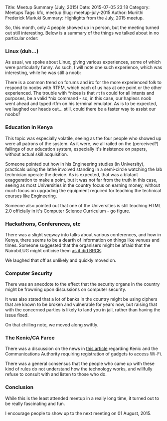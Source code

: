 Title: Meetup Summary (July, 2015)
Date: 2015-07-05 23:18
Category: Meetups
Tags: kfc, meetup
Slug: meetup-july-2015
Author: Muriithi Frederick Muriuki
Summary: Highlights from the July, 2015 meetup.

So, this month, only 4 people showed up in person, but the meeting turned out still interesting. Below is a summary of the things we talked about in no particular order:

### Linux (duh...)

As usual, we spoke about Linux, giving various experiences, some of which were particularly funny. As such, I will note one such experience, which was interesting, while he was still a noob:

There is a common trend on forums and irc for the more experienced folk to respond to noobs with RTFM, which each of us has at one point or the other experienced. The trouble with *nixes is that `rtfm` could for all intents and purposes, be a valid *nix command - so, in this case, our hapless noob went ahead and typed rtfm on his terminal emulator.
As is to be expected, we laughed our heads out... still, could there be a faster way to assist our noobs?

### Education in Kenya

This topic was especially volatile, seeing as the four people who showed up were all patrons of the system. As it were, we all railed on the (perceived?) failings of our education system, especially it's insistence on papers, without actual skill acquisition.

Someone pointed out how in his Engineering studies (in University), practicals using the lathe involved standing in a semi-circle watching the lab technician operate the device. As is expected, that was a blatant exaggeration to make a point, but it was not far from the truth in this case, seeing as most Universities in the country focus on earning money, without much focus on upgrading the equipment required for teaching the technical courses like Engineering.

Someone also pointed out that one of the Universities is still teaching HTML 2.0 officially in it's Computer Science Curriculum - go figure.

### Hackathons, Conferences, etc

There was a slight segway into talks about various conferences, and how in Kenya, there seems to be a dearth of information on things like venues and times. Someone suggested that the organisers might be afraid that the NairobiLUG might criticise them [as it did BRCK](https://nairobilug.or.ke/2015/05/brck-violating-gpl.html).

We laughed that off as unlikely and quickly moved on.

### Computer Security

There was an anecdote to the effect that the security organs in the country might be frowning upon discussions on computer security.

It was also stated that a lot of banks in the country might be using ciphers that are known to be broken and vulnerable for years now, but raising that with the concerned parties is likely to land you in jail, rather than having the issue fixed.

On that chilling note, we moved along swiftly.

### The Kenic/CA Farce

There was a discussion on the news in [this article](http://www.nation.co.ke/news/CA-WiFi-Internet-Rules-Cybercrime/-/1056/2771118/-/mbci1a/-/index.html) regarding Kenic and the Communications Authority requiring registration of gadgets to access Wi-Fi.

There was a general consensus that the people who came up with these kind of rules do not understand how the technology works, and willfully refuse to consult with and listen to those who do.

### Conclusion

While this is the least attended meetup in a really long time, it turned out to be really fascinating and fun.

I encourage people to show up to the next meeting on 01 August, 2015.
